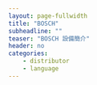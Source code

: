 ```yaml
---
layout: page-fullwidth
title: "BOSCH"
subheadline: ""
teaser: "BOSCH 設備簡介"
header: no
categories:
    - distributor
    - language
---
```

